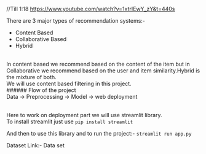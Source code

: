 //Till 1:18
https://www.youtube.com/watch?v=1xtrIEwY_zY&t=440s

<p>There are 3 major types of recommendation systems:-</p>
<ul>
  <li>Content Based</li>
  <li>Collaborative Based</li>
  <li>Hybrid </li>
</ul>
<br/>
In content based we recommend based on the content of the item but in Collaborative we recommend based on the user and item similarity.Hybrid is the mixture of both.
<br/>
We will use content based filtering in this project.
<br/>
###### Flow of the project
<br/>
Data -> Preprocessing -> Model -> web deployment

<br/>Here to work on deployment part we will use streamlit library.
<br/>To install streamlit just use
           `pip install streamlit`

And then to use this library and to run the project:-
           `streamlit run app.py`

Dataset Link:- <a src= "https://www.kaggle.com/datasets/rounakbanik/the-movies-dataset"> Data set </a>
